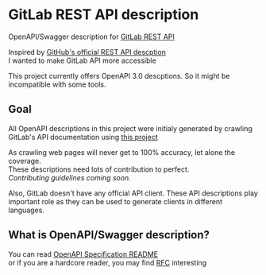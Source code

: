 # GitLab REST API description
OpenAPI/Swagger description for [GitLab REST API](https://docs.gitlab.com/ee/api/api_resources.html)  

Inspired by [GitHub's official REST API descption](https://github.com/github/rest-api-description)  
I wanted to make GitLab API more accessible

This project currently offers OpenAPI 3.0 descptions. So it might be incompatible with some tools.

## Goal
All OpenAPI descriptions in this project were initialy generated 
by crawling GitLab's API documentation using [this project](https://github.com/encX/gitlab-api-doc-crawler)

As crawling web pages will never get to 100% accuracy, let alone the coverage.  
These descriptions need lots of contribution to perfect.  
_Contributing guidelines coming soon._

Also, GitLab doesn't have any official API client.
These API descriptions play important role
as they can be used to generate clients in different languages.

## What is OpenAPI/Swagger description?
You can read [OpenAPI Specification README](https://github.com/OAI/OpenAPI-Specification#readme=)  
or if you are a hardcore reader, you may find [RFC](https://spec.openapis.org/oas/latest.html#) interesting